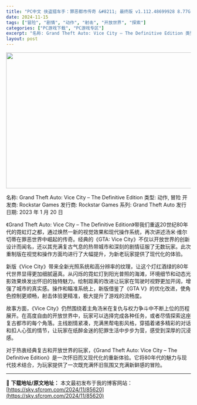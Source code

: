 ```yaml
---
title: "PC中文 侠盗猎车手：罪恶都市传奇 &#8211; 最终版 v1.112.48699928 8.77G"
date: 2024-11-15
tags: ["冒险", "剧情", "动作", "射击", "开放世界", "探索"]
categories: ["PC游戏下载", "PC游戏专区"]
excerpt: "名称: Grand Theft Auto: Vice City – The Definitive Edition 类型: 动作, 冒险 开发商: Rockstar Games 发行商: Rockstar Games 系列: Grand Theft Auto 发行日期: 2023 年 1 月 20 日&hellip;"
layout: post
---
```


<img class="aligncenter size-full wp-image-85621" src="https://sky.sfcrom.com/wp-content/uploads/2024/11/2024111423250138.webp" alt="" width="660" height="370" />

名称: Grand Theft Auto: Vice City – The Definitive Edition
类型: 动作, 冒险
开发商: Rockstar Games
发行商: Rockstar Games
系列: Grand Theft Auto
发行日期: 2023 年 1 月 20 日

《Grand Theft Auto: Vice City – The Definitive Edition》带我们重返20世纪80年代的霓虹灯之都，通过焕然一新的视觉效果和现代操作系统，再次讲述汤米·维尔切蒂在罪恶世界中崛起的传奇。经典的《GTA: Vice City》不仅以开放世界的创新设计而闻名，还以其充满复古气息的热带城市和深刻的剧情征服了无数玩家。此次重制版在视觉和操作方面均进行了大幅提升，为新老玩家提供了现代化的体验。

新版《Vice City》带来全新光照系统和高分辨率的纹理，让这个灯红酒绿的80年代世界显得更加细腻逼真。从闪烁的霓虹灯到阳光普照的海滩，环境细节和动态光影效果焕发出怀旧的独特魅力。绘制距离的改进让玩家在驾驶时视野更加开阔，增强了城市的真实感。操作和瞄准系统上，新版借鉴了《GTA V》的优化改进，使角色控制更顺畅，射击体验更精准，极大提升了游戏的流畅度。

故事方面，《Vice City》仍然围绕着主角汤米在复仇与权力争斗中不断上位的历程展开。在高度自由的开放世界中，玩家可以选择完成各种任务，或者尽情探索这座复古都市的每个角落。主线剧情紧凑，充满黑帮电影风格，穿插着诸多精彩的对话和扣人心弦的情节，让玩家在纸醉金迷的犯罪生活中步步为营，感受到深厚的沉浸感。

对于热衷经典复古和开放世界的玩家，《Grand Theft Auto: Vice City – The Definitive Edition》是一次怀旧而又现代化的重新体验。它将80年代的魅力与现代技术结合，为玩家提供了一次既充满怀旧氛围又充满新鲜感的冒险。

---
📖 **下载地址/原文地址：** 本文最初发布于我的博客网站：[https://sky.sfcrom.com/2024/11/85620](https://sky.sfcrom.com/2024/11/85620)
